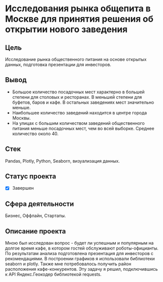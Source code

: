 # Исследования рынка общепита в Москве для принятия решения об открытии нового заведения

## Цель
Исследование рынка общественного питания на основе открытых данных, подготовка презентации для инвесторов.
## Вывод
- Большое количество посадочных мест характерно в большей степени для столовых и ресторанах. В меньшей степени для буфетов, баров и кафе. В остальных заведениях мест значительно меньше.
- Наибольшее количество заведений находится в центре города Москвы.
- На улицах с большим количеством заведений общественного питания меньше посадочных мест, чем во всей выборке. Среднее количество около 40.
## Стек
Pandas, Plotly, Python, Seaborn, визуализация данных.
## Статус проекта
- [x] Завершен
## Сфера деятельности
Бизнес, Оффлайн, Стартапы.
## Описание проекта
Мною был исследован вопрос - будет ли успешным и популярным на долгое время кафе, в котором гостей обслуживают роботы-официанты. По результатам анализа подготовлена презентация для инвесторов с рекомендациями. В построении графиков я использовали библиотеки seaborn и plotly. Также мне потребовалось получить район расположения кафе-конкурентов. Эту задачу я решил, подключившись к API Яндекс.Геокодер библиотекой requests.
